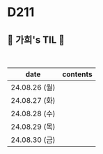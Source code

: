 # D211
## 🐰 가희's TIL 🐰
<br>

| date | contents |
| --- | --- |
|24.08.26 (월)||
|24.08.27 (화)||
|24.08.28 (수)||
|24.08.29 (목)||
|24.08.30 (금)||